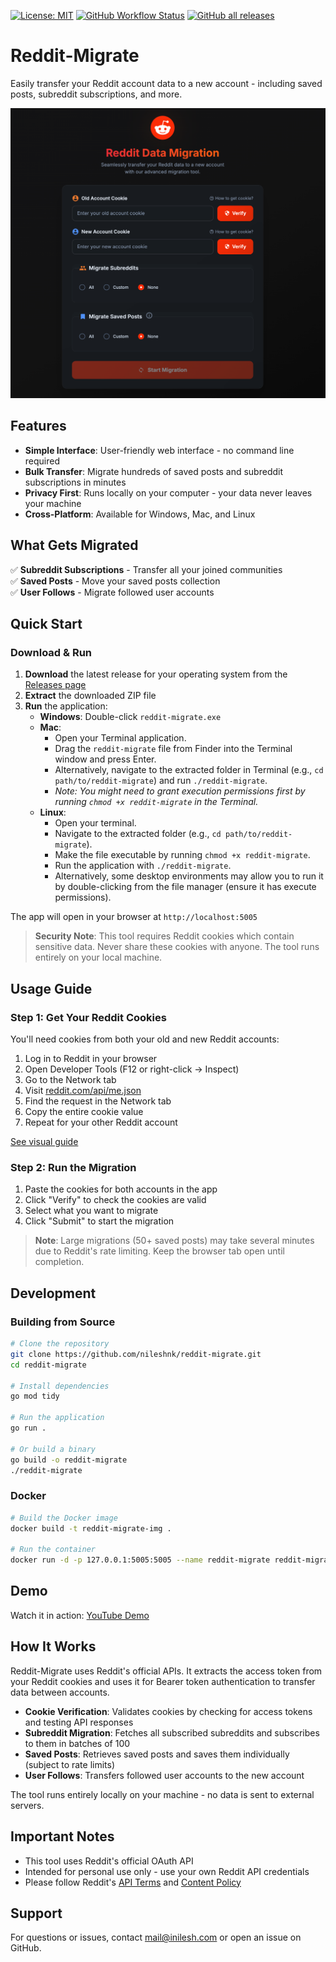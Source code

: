 [![License: MIT](https://img.shields.io/badge/License-MIT-yellow.svg)](https://opensource.org/licenses/MIT)
[![GitHub Workflow Status](https://img.shields.io/github/actions/workflow/status/nileshnk/reddit-migrate/release.yml?label=build)](https://github.com/nileshnk/reddit-migrate/actions)
[![GitHub all releases](https://img.shields.io/github/downloads/nileshnk/reddit-migrate/total?label=downloads)](https://github.com/nileshnk/reddit-migrate/releases)

# Reddit-Migrate

Easily transfer your Reddit account data to a new account - including saved posts, subreddit subscriptions, and more.

![Home](./docs/assets/app_home.png)

## Features

- **Simple Interface**: User-friendly web interface - no command line required
- **Bulk Transfer**: Migrate hundreds of saved posts and subreddit subscriptions in minutes
- **Privacy First**: Runs locally on your computer - your data never leaves your machine
- **Cross-Platform**: Available for Windows, Mac, and Linux

## What Gets Migrated

✅ **Subreddit Subscriptions** - Transfer all your joined communities  
✅ **Saved Posts** - Move your saved posts collection  
✅ **User Follows** - Migrate followed user accounts

## Quick Start

### Download & Run

1. **Download** the latest release for your operating system from the [Releases page](https://github.com/nileshnk/reddit-migrate/releases)
2. **Extract** the downloaded ZIP file
3. **Run** the application:
   - **Windows**: Double-click `reddit-migrate.exe`
   - **Mac**:
     - Open your Terminal application.
     - Drag the `reddit-migrate` file from Finder into the Terminal window and press Enter.
     - Alternatively, navigate to the extracted folder in Terminal (e.g., `cd path/to/reddit-migrate`) and run `./reddit-migrate`.
     - _Note: You might need to grant execution permissions first by running `chmod +x reddit-migrate` in the Terminal._
   - **Linux**:
     - Open your terminal.
     - Navigate to the extracted folder (e.g., `cd path/to/reddit-migrate`).
     - Make the file executable by running `chmod +x reddit-migrate`.
     - Run the application with `./reddit-migrate`.
     - Alternatively, some desktop environments may allow you to run it by double-clicking from the file manager (ensure it has execute permissions).

The app will open in your browser at `http://localhost:5005`

> **Security Note**: This tool requires Reddit cookies which contain sensitive data. Never share these cookies with anyone. The tool runs entirely on your local machine.

## Usage Guide

### Step 1: Get Your Reddit Cookies

You'll need cookies from both your old and new Reddit accounts:

1. Log in to Reddit in your browser
2. Open Developer Tools (F12 or right-click → Inspect)
3. Go to the Network tab
4. Visit [reddit.com/api/me.json](https://www.reddit.com/api/me.json)
5. Find the request in the Network tab
6. Copy the entire cookie value
7. Repeat for your other Reddit account

[See visual guide](./docs/assets/cookie-retrieval.gif)

### Step 2: Run the Migration

1. Paste the cookies for both accounts in the app
2. Click "Verify" to check the cookies are valid
3. Select what you want to migrate
4. Click "Submit" to start the migration

> **Note**: Large migrations (50+ saved posts) may take several minutes due to Reddit's rate limiting. Keep the browser tab open until completion.

## Development

### Building from Source

```bash
# Clone the repository
git clone https://github.com/nileshnk/reddit-migrate.git
cd reddit-migrate

# Install dependencies
go mod tidy

# Run the application
go run .

# Or build a binary
go build -o reddit-migrate
./reddit-migrate
```

### Docker

```bash
# Build the Docker image
docker build -t reddit-migrate-img .

# Run the container
docker run -d -p 127.0.0.1:5005:5005 --name reddit-migrate reddit-migrate-img
```

## Demo

Watch it in action: [YouTube Demo](https://youtu.be/pHGYuwZ1Jp0)

## How It Works

Reddit-Migrate uses Reddit's official APIs. It extracts the access token from your Reddit cookies and uses it for Bearer token authentication to transfer data between accounts.

- **Cookie Verification**: Validates cookies by checking for access tokens and testing API responses
- **Subreddit Migration**: Fetches all subscribed subreddits and subscribes to them in batches of 100
- **Saved Posts**: Retrieves saved posts and saves them individually (subject to rate limits)
- **User Follows**: Transfers followed user accounts to the new account

The tool runs entirely locally on your machine - no data is sent to external servers.

## Important Notes

- This tool uses Reddit's official OAuth API
- Intended for personal use only - use your own Reddit API credentials
- Please follow Reddit's [API Terms](https://www.reddit.com/dev/api/) and [Content Policy](https://redditinc.com/policies)

## Support

For questions or issues, contact [mail@inilesh.com](mailto:mail@inilesh.com) or open an issue on GitHub.
